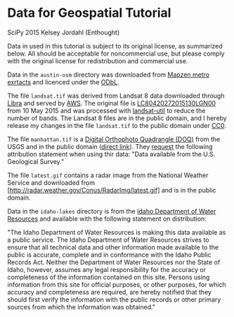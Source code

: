 Data for Geospatial Tutorial
============================

SciPy 2015
Kelsey Jordahl (Enthought)

Data in used in this tutorial is subject to its original license, as summarized below. All should be acceptable for noncommercial use, but please comply with the original license for redistribution and commercial use.

Data in the `austin-osm` directory was downloaded from [Mapzen metro exrtacts](https://mapzen.com/data/metro-extracts) and licenced under the [ODbL](http://opendatacommons.org/licenses/odbl).

The file `landsat.tif` was derived from Landsat 8 data downloaded through [Libra](https://libra.developmentseed.org) and served by [AWS](http://aws.amazon.com/public-data-sets/landsat). The original file is [LC80420272015130LGN00](http://landsat-pds.s3.amazonaws.com/L8/042/027/LC80420272015130LGN00/index.html) from 10 May 2015 and was processed with [landsat-util](https://github.com/developmentseed/landsat-util) to reduce the number of bands. The Landsat 8 files are in the public domain, and I hereby release my changes in the file `landsat.tif` to the public domain under [CC0](https://creativecommons.org/publicdomain/zero/1.0).

The file `manhattan.tif` is a [Digital Orthophoto Quadrangle (DOQ)](https://lta.cr.usgs.gov/DOQs) from the USGS and in the public domain ([direct link](http://earthexplorer.usgs.gov/metadata/1131/DI00000000845784)). They [request](https://lta.cr.usgs.gov/citation) the following attribution statement when using thir data: "Data available from the U.S. Geological Survey."

The file `latest.gif` contains a radar image from the National Weather Service and downloaded from [http://radar.weather.gov/Conus/RadarImg/latest.gif] and is in the public domain.

Data in the `idaho-lakes` directory is from the [Idaho Department of Water Resources](https://www.idwr.idaho.gov/GeographicInfo/gisdata/gis_data.htm) and available with the following statement on distribution:

"The Idaho Department of Water Resources is making this data available as a public service. The Idaho Department of Water Resources strives to ensure that all technical data and other information made available to the public is accurate, complete and in conformance with the Idaho Public Records Act. Neither the Department of Water Resources nor the State of Idaho, however, assumes any legal responsibility for the accuracy or completeness of the information contained on this site. Persons using information from this site for official purposes, or other purposes, for which accuracy and completeness are required, are hereby notified that they should first verify the information with the public records or other primary sources from which the information was obtained."
